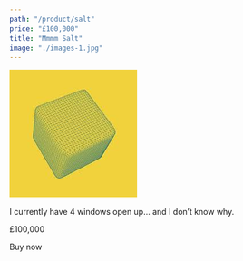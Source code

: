 ```yaml
---
path: "/product/salt"
price: "£100,000"
title: "Mmmm Salt"
image: "./images-1.jpg"
---
```


 <img alt="salt" src="./images-1.jpg" />

I currently have 4 windows open up… and I don’t know why.

£100,000

Buy now